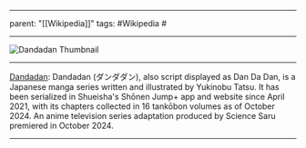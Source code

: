 
---
parent: "[[Wikipedia]]"
tags:
	#Wikipedia
	#
	
---

![Dandadan Thumbnail](https://upload.wikimedia.org/wikipedia/en/f/f2/Dandadan_vol._1_cover.jpg)

---

[Dandadan](https://en.wikipedia.org/wiki/Dandadan): Dandadan (ダンダダン), also script displayed as Dan Da Dan, is a Japanese manga series written and illustrated by Yukinobu Tatsu. It has been serialized in Shueisha's Shōnen Jump+ app and website since April 2021, with its chapters collected in 16 tankōbon volumes as of October 2024. An anime television series adaptation produced by Science Saru premiered in October 2024.

---


